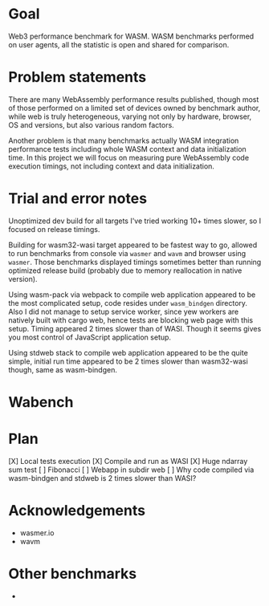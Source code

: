 # Goal

Web3 performance benchmark for WASM. WASM benchmarks performed on user agents, all the statistic is open and shared for comparison. 

# Problem statements

There are many WebAssembly performance results published, though most of those performed on a limited set of devices owned by benchmark author, while web is truly heterogeneous, varying not only by hardware, browser, OS and versions, but also various random factors.

Another problem is that many benchmarks actually WASM integration performance tests including whole WASM context and data initialization time. In this project we will focus on measuring pure WebAssembly code execution timings, not including context and data initialization.

# Trial and error notes

Unoptimized dev build for all targets I've tried working 10+ times slower, so I focused on release timings.

Building for wasm32-wasi target appeared to be fastest way to go, allowed to run benchmarks from console via `wasmer` and `wavm` and browser using `wasmer`. Those benchmarks displayed timings sometimes better than running optimized release build (probably due to memory reallocation in native version). 

Using wasm-pack via webpack to compile web application appeared to be the most complicated setup, code resides under `wasm_bindgen` directory. Also I did not manage to setup service worker, since yew workers are natively built with cargo web, hence tests are blocking web page with this setup. Timing appeared 2 times slower than of WASI. Though it seems gives you most control of JavaScript application setup.

Using stdweb stack to compile web application appeared to be the quite simple, initial run time appeared to be 2 times slower than wasm32-wasi though, same as wasm-bindgen.

# Wabench

# Plan

[X] Local tests execution
[X] Compile and run as WASI
[X] Huge ndarray sum test
[ ] Fibonacci
[ ] Webapp in subdir web
[ ] Why code compiled via wasm-bindgen and stdweb is 2 times slower than WASI?



# Acknowledgements

- wasmer.io
- wavm

# Other benchmarks

 - 